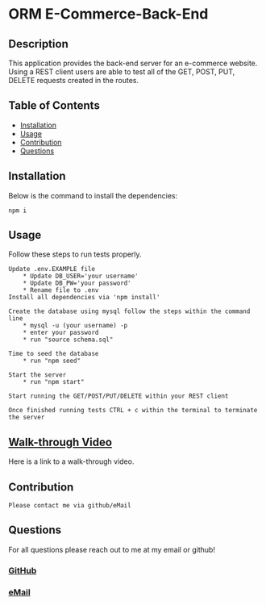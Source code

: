 # ORM E-Commerce-Back-End

## Description

This application provides the back-end server for an e-commerce website.
Using a REST client users are able to test all of the GET, POST, PUT, DELETE requests created in the routes.

## Table of Contents

* [Installation](#installation)
* [Usage](#usage)
* [Contribution](#contribution)
* [Questions](#questions)

## Installation

Below is the command to install the dependencies:

```
npm i
```

## Usage
Follow these steps to run tests properly.
```
Update .env.EXAMPLE file
    * Update DB_USER='your username'
    * Update DB_PW='your password'
    * Rename file to .env
Install all dependencies via 'npm install'

Create the database using mysql follow the steps within the command line
    * mysql -u (your username) -p
    * enter your password
    * run "source schema.sql"

Time to seed the database
    * run "npm seed"

Start the server
    * run "npm start"

Start running the GET/POST/PUT/DELETE within your REST client

Once finished running tests CTRL + c within the terminal to terminate the server
```

## [Walk-through Video](https://youtu.be/hIHvQnP3TyI)
Here is a link to a walk-through video.


## Contribution
```
Please contact me via github/eMail
```

## Questions

For all questions please reach out to me at my email or github!
### [GitHub](https://github.com/kcmuse)
### [eMail](mailto:kcmusedev@gmail.com)
